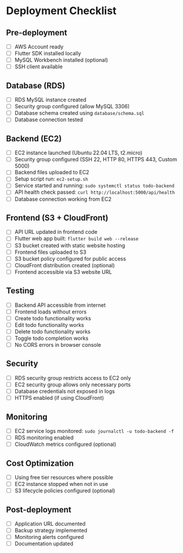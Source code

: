 # Deployment Checklist

## Pre-deployment
- [ ] AWS Account ready
- [ ] Flutter SDK installed locally
- [ ] MySQL Workbench installed (optional)
- [ ] SSH client available

## Database (RDS)
- [ ] RDS MySQL instance created
- [ ] Security group configured (allow MySQL 3306)
- [ ] Database schema created using `database/schema.sql`
- [ ] Database connection tested

## Backend (EC2)
- [ ] EC2 instance launched (Ubuntu 22.04 LTS, t2.micro)
- [ ] Security group configured (SSH 22, HTTP 80, HTTPS 443, Custom 5000)
- [ ] Backend files uploaded to EC2
- [ ] Setup script run: `ec2-setup.sh`
- [ ] Service started and running: `sudo systemctl status todo-backend`
- [ ] API health check passed: `curl http://localhost:5000/api/health`
- [ ] Database connection working from EC2

## Frontend (S3 + CloudFront)
- [ ] API URL updated in frontend code
- [ ] Flutter web app built: `flutter build web --release`
- [ ] S3 bucket created with static website hosting
- [ ] Frontend files uploaded to S3
- [ ] S3 bucket policy configured for public access
- [ ] CloudFront distribution created (optional)
- [ ] Frontend accessible via S3 website URL

## Testing
- [ ] Backend API accessible from internet
- [ ] Frontend loads without errors
- [ ] Create todo functionality works
- [ ] Edit todo functionality works
- [ ] Delete todo functionality works
- [ ] Toggle todo completion works
- [ ] No CORS errors in browser console

## Security
- [ ] RDS security group restricts access to EC2 only
- [ ] EC2 security group allows only necessary ports
- [ ] Database credentials not exposed in logs
- [ ] HTTPS enabled (if using CloudFront)

## Monitoring
- [ ] EC2 service logs monitored: `sudo journalctl -u todo-backend -f`
- [ ] RDS monitoring enabled
- [ ] CloudWatch metrics configured (optional)

## Cost Optimization
- [ ] Using free tier resources where possible
- [ ] EC2 instance stopped when not in use
- [ ] S3 lifecycle policies configured (optional)

## Post-deployment
- [ ] Application URL documented
- [ ] Backup strategy implemented
- [ ] Monitoring alerts configured
- [ ] Documentation updated
